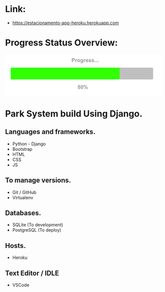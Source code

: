 # Link:

* https://estacionamento-app-heroku.herokuapp.com

# Progress Status Overview:

![](progress.gif)

# Park System build Using Django.

## Languages and frameworks.
 * Python - Django
 * Bootstrap
 * HTML
 * CSS
 * JS

## To manage versions.

 * Git / GitHub
 * Virtualenv
 
## Databases.

 * SQLite (To development)
 * PostgreSQL (To deploy)
 
 ## Hosts.
 
 * Heroku
 
 ## Text Editor / IDLE
 
 * VSCode


